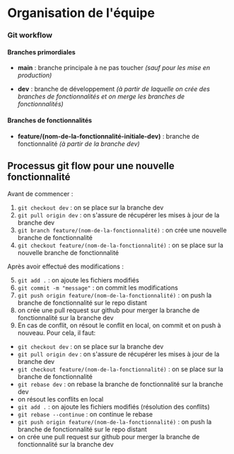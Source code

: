 # Organisation de l'équipe

### Git workflow

#### Branches primordiales

- **main** : branche principale à ne pas toucher _(sauf pour les mise en production)_

- **dev** : branche de développement _(à partir de laquelle on crée des branches de fonctionnalités et on merge les branches de fonctionnalités)_

#### Branches de fonctionnalités

- **feature/(nom-de-la-fonctionnalité-initiale-dev)** : branche de fonctionnalité _(à partir de la branche dev)_

## Processus git flow pour une nouvelle fonctionnalité

Avant de commencer :

1. `git checkout dev` : on se place sur la branche dev
2. `git pull origin dev` : on s'assure de récupérer les mises à jour de la branche dev
3. `git branch feature/(nom-de-la-fonctionnalité)` : on crée une nouvelle branche de fonctionnalité
4. `git checkout feature/(nom-de-la-fonctionnalité)` : on se place sur la nouvelle branche de fonctionnalité

Après avoir effectué des modifications :


5. `git add .` : on ajoute les fichiers modifiés
6. `git commit -m "message"` : on commit les modifications
7. `git push origin feature/(nom-de-la-fonctionnalité)` : on push la branche de fonctionnalité sur le repo distant
8. on crée une pull request sur github pour merger la branche de fonctionnalité sur la branche dev
9. En cas de conflit, on résout le conflit en local, on commit et on push à nouveau. Pour cela, il faut:

- `git checkout dev` : on se place sur la branche dev
- `git pull origin dev` : on s'assure de récupérer les mises à jour de la branche dev
- `git checkout feature/(nom-de-la-fonctionnalité)` : on se place sur la branche de fonctionnalité
- `git rebase dev` : on rebase la branche de fonctionnalité sur la branche dev
- on résout les conflits en local
- `git add .` : on ajoute les fichiers modifiés (résolution des conflits)
- `git rebase --continue` : on continue le rebase
- `git push origin feature/(nom-de-la-fonctionnalité)` : on push la branche de fonctionnalité sur le repo distant
- on crée une pull request sur github pour merger la branche de fonctionnalité sur la branche dev
